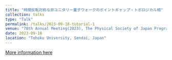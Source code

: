 ```yaml
---
title: "時間反転対称な非ユニタリー量子ウォークのポイントギャップ・トポロジカル相"
collection: talks
type: "Talk"
permalink: /talks/2023-09-18-tutorial-1
venue: "78th Annual Meeting(2023), The Physical Society of Japan Program"
date: 2023-09-18
location: "Tohoku University, Sendai, Japan"
---
```


[More information here]([http://exampleurl.com](https://onsite.gakkai-web.net/jps/jps_search/2023au/data2/html/program04.html#j18aA106))
